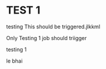 # TEST 1

testing
This should be triggered.jlkkml

Only Testing 1 job should triigger

testing 1


le bhai